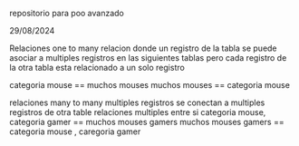 repositorio para poo avanzado 

29/08/2024

Relaciones one to many 
relacion donde un registro de la tabla se puede asociar a multiples registros en las siguientes tablas
pero cada registro de la otra tabla esta relacionado a un solo registro

categoria mouse == muchos mouses 
muchos mouses == categoria mouse 

relaciones many to many
multiples registros se conectan a multiples registros de otra table 
relaciones multiples entre si 
categoria mouse, categoria gamer == muchos mouses gamers 
muchos mouses gamers == categoria mouse , caregoria gamer


